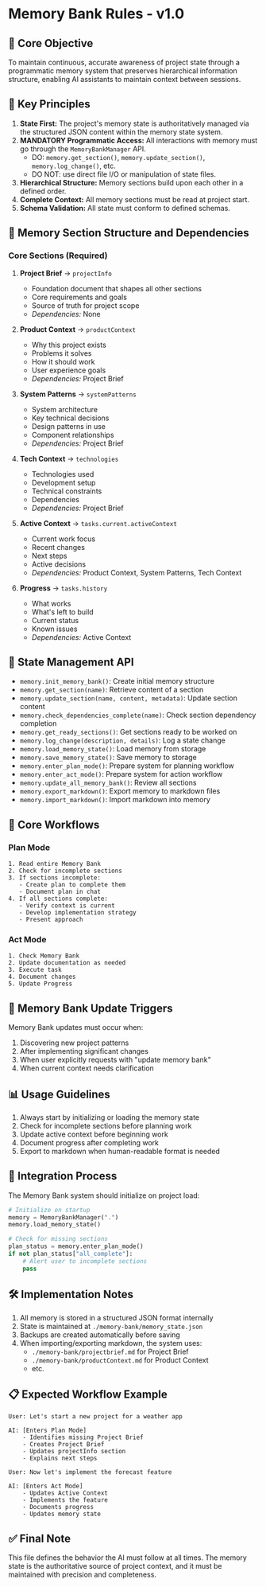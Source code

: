 # Memory Bank Rules - v1.0

## 🎯 Core Objective
To maintain continuous, accurate awareness of project state through a programmatic memory system that preserves hierarchical information structure, enabling AI assistants to maintain context between sessions.

## 🔑 Key Principles
1. **State First:** The project's memory state is authoritatively managed via the structured JSON content within the memory state system.
2. **MANDATORY Programmatic Access:** All interactions with memory must go through the `MemoryBankManager` API.
   - DO: `memory.get_section()`, `memory.update_section()`, `memory.log_change()`, etc.
   - DO NOT: use direct file I/O or manipulation of state files.
3. **Hierarchical Structure:** Memory sections build upon each other in a defined order.
4. **Complete Context:** All memory sections must be read at project start.
5. **Schema Validation:** All state must conform to defined schemas.

## 🧠 Memory Section Structure and Dependencies

### Core Sections (Required)
1. **Project Brief** → `projectInfo`
   - Foundation document that shapes all other sections
   - Core requirements and goals
   - Source of truth for project scope
   - *Dependencies:* None

2. **Product Context** → `productContext`
   - Why this project exists
   - Problems it solves
   - How it should work
   - User experience goals
   - *Dependencies:* Project Brief

3. **System Patterns** → `systemPatterns`
   - System architecture
   - Key technical decisions
   - Design patterns in use
   - Component relationships
   - *Dependencies:* Project Brief

4. **Tech Context** → `technologies`
   - Technologies used
   - Development setup
   - Technical constraints
   - Dependencies
   - *Dependencies:* Project Brief

5. **Active Context** → `tasks.current.activeContext`
   - Current work focus
   - Recent changes
   - Next steps
   - Active decisions
   - *Dependencies:* Product Context, System Patterns, Tech Context

6. **Progress** → `tasks.history`
   - What works
   - What's left to build
   - Current status
   - Known issues
   - *Dependencies:* Active Context

## 🔧 State Management API
- `memory.init_memory_bank()`: Create initial memory structure
- `memory.get_section(name)`: Retrieve content of a section
- `memory.update_section(name, content, metadata)`: Update section content
- `memory.check_dependencies_complete(name)`: Check section dependency completion
- `memory.get_ready_sections()`: Get sections ready to be worked on
- `memory.log_change(description, details)`: Log a state change
- `memory.load_memory_state()`: Load memory from storage
- `memory.save_memory_state()`: Save memory to storage
- `memory.enter_plan_mode()`: Prepare system for planning workflow
- `memory.enter_act_mode()`: Prepare system for action workflow
- `memory.update_all_memory_bank()`: Review all sections
- `memory.export_markdown()`: Export memory to markdown files
- `memory.import_markdown()`: Import markdown into memory

## 🚦 Core Workflows

### Plan Mode
```
1. Read entire Memory Bank
2. Check for incomplete sections
3. If sections incomplete:
   - Create plan to complete them
   - Document plan in chat
4. If all sections complete:
   - Verify context is current
   - Develop implementation strategy
   - Present approach
```

### Act Mode
```
1. Check Memory Bank
2. Update documentation as needed
3. Execute task
4. Document changes
5. Update Progress
```

## 📝 Memory Bank Update Triggers
Memory Bank updates must occur when:
1. Discovering new project patterns
2. After implementing significant changes
3. When user explicitly requests with "update memory bank"
4. When current context needs clarification

## 📊 Usage Guidelines
1. Always start by initializing or loading the memory state
2. Check for incomplete sections before planning work
3. Update active context before beginning work
4. Document progress after completing work
5. Export to markdown when human-readable format is needed

## 🔄 Integration Process
The Memory Bank system should initialize on project load:
```python
# Initialize on startup
memory = MemoryBankManager(".")
memory.load_memory_state()

# Check for missing sections
plan_status = memory.enter_plan_mode()
if not plan_status["all_complete"]:
    # Alert user to incomplete sections
    pass
```

## 🛠 Implementation Notes
1. All memory is stored in a structured JSON format internally
2. State is maintained at `./memory-bank/memory_state.json`
3. Backups are created automatically before saving
4. When importing/exporting markdown, the system uses:
   - `./memory-bank/projectbrief.md` for Project Brief
   - `./memory-bank/productContext.md` for Product Context
   - etc.

## 📋 Expected Workflow Example
```
User: Let's start a new project for a weather app

AI: [Enters Plan Mode]
    - Identifies missing Project Brief
    - Creates Project Brief
    - Updates projectInfo section
    - Explains next steps

User: Now let's implement the forecast feature

AI: [Enters Act Mode]
    - Updates Active Context
    - Implements the feature
    - Documents progress
    - Updates memory state
```

## ✅ Final Note
This file defines the behavior the AI must follow at all times. The memory state is the authoritative source of project context, and it must be maintained with precision and completeness.
